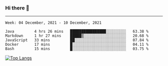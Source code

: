 ### Hi there 👋
---
<!--START_SECTION:waka-->
```text
Week: 04 December, 2021 - 10 December, 2021

Java         4 hrs 26 mins   ████████████████░░░░░░░░░   63.38 % 
Markdown     1 hr 27 mins    █████▒░░░░░░░░░░░░░░░░░░░   20.68 % 
JavaScript   33 mins         ██░░░░░░░░░░░░░░░░░░░░░░░   07.84 % 
Docker       17 mins         █░░░░░░░░░░░░░░░░░░░░░░░░   04.11 % 
Bash         15 mins         █░░░░░░░░░░░░░░░░░░░░░░░░   03.75 % 
```
<!--END_SECTION:waka-->

[![Top Langs](https://github-readme-stats.vercel.app/api/top-langs/?username=HyunAh-iia&layout=compact)](https://github.com/anuraghazra/github-readme-stats)
<!--
**HyunAh-iia/HyunAh-iia** is a ✨ _special_ ✨ repository because its `README.md` (this file) appears on your GitHub profile.

Here are some ideas to get you started:

- 🔭 I’m currently working on ...
- 🌱 I’m currently learning ...
- 👯 I’m looking to collaborate on ...
- 🤔 I’m looking for help with ...
- 💬 Ask me about ...
- 📫 How to reach me: ...
- 😄 Pronouns: ...
- ⚡ Fun fact: ...
-->
